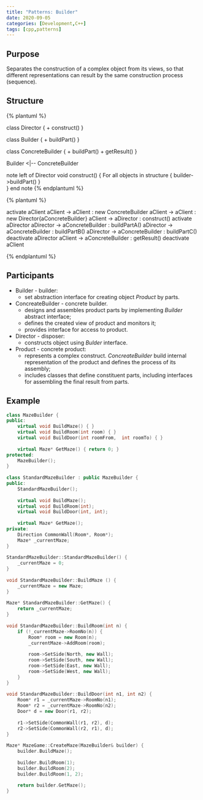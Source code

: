 ```yaml
---
title: "Patterns: Builder"
date: 2020-09-05
categories: [Development,C++]
tags: [cpp,patterns]
---
```


## Purpose

Separates the construction of a complex object from its views, so that different representations can result by the same construction process (sequence).

## Structure

{% plantuml %}

class Director {
	+ construct()
}

class Builder {
	+ buildPart()
}

class ConcreteBuilder {
	+ buildPart()
	+ getResult()
}

Builder <|-- ConcreteBuilder

note left of Director
	void construct() {
        For all objects in structure {
           builder->buildPart()
        }	
	}
end note
{% endplantuml %}

{% plantuml %}

activate aClient
aClient -> aClient : new ConcreteBuilder
aClient -> aClient : new Director{aConcreteBuilder}
aClient -> aDirector : construct()
activate aDirector
aDirector -> aConcreteBuilder : buildPartA()
aDirector -> aConcreteBuilder : buildPartB()
aDirector -> aConcreteBuilder : buildPartC()
deactivate aDirector
aClient -> aConcreteBuilder : getResult()
deactivate aClient

{% endplantuml %}


## Participants

* Builder - builder:
	* set abstraction interface for creating object _Product_ by parts.
* ConcreateBuilder - concrete builder.
	* designs and assembles product parts by implementing _Builder_ abstract interface;
	* defines the created view of product and monitors it;
	* provides interface for access to product.
* Director - disposer:
	* constructs object using _Bulder_ interface.
* Product - concrete product:
	* represents a complex construct. _ConcreateBuilder_ build internal representation of the product and defines the process of its assembly;
	* includes classes that define constituent parts, including interfaces for assembling the final result from parts.

## Example

```cpp
class MazeBuilder {
public:
    virtual void BuildMaze() { }
    virtual void BuildRoom(int room) { }
    virtual void BuildDoor(int roomFrom,  int roomTo) { }
 
    virtual Maze* GetMaze() { return 0; }
protected:
    MazeBuilder();
}
 
class StandardMazeBuilder : public MazeBuilder {
public:
    StandardMazeBuilder();
 
    virtual void BuildMaze();
    virtual void BuildRoom(int);
    virtual void BuildDoor(int, int);
 
    virtual Maze* GetMaze();
private:
    Direction CommonWall(Room*, Room*);
    Maze* _currentMaze;
}
 
StandardMazeBuilder::StandardMazeBuilder() {
    _currentMaze = 0;
}
 
void StandardMazeBuilder::BuildMaze () {
    _currentMaze = new Maze;
}
 
Maze* StandardMazeBuilder::GetMaze() {
    return _currentMaze;
}
 
void StandardMazeBuilder::BuildRoom(int n) {
    if (!_currentMaze->RoomNo(n)) {
        Room* room = new Room(n);
        _currentMaze->AddRoom(room);
 
        room->SetSide(North, new Wall);
        room->SetSide(South, new Wall);
        room->SetSide(East, new Wall);
        room->SetSide(West, new Wall);
    }
}
 
void StandardMazeBuilder::BuildDoor(int n1, int n2) {
    Room* r1 = _currentMaze->RoomNo(n1);
    Room* r2 = _currentMaze->RoomNo(n2);
    Door* d = new Door(r1, r2);
 
    r1->SetSide(CommonWall(r1, r2), d);
    r2->SetSide(CommonWall(r2, r1), d);
}
 
Maze* MazeGame::CreateMaze(MazeBuilder& builder) {
    builder.BuildMaze();
 
    builder.BuildRoom(1);
    builder.BuildRoom(2);
    builder.BuildRoom(1, 2);
 
    return builder.GetMaze();
}
```